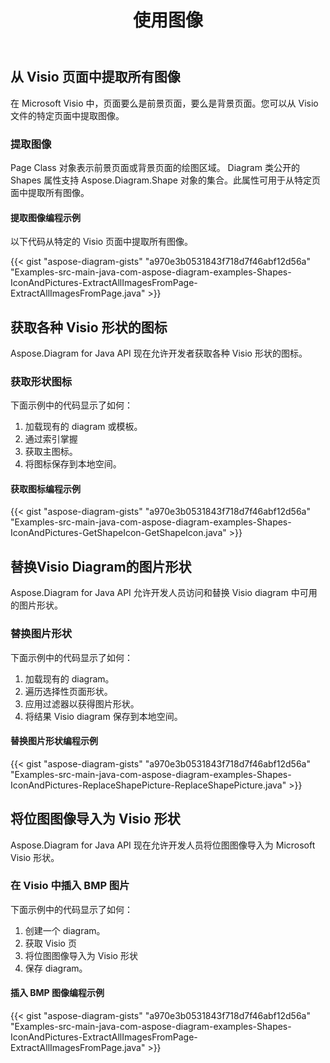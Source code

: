 ﻿---
title: 使用图像
type: docs
weight: 70
url: /zh/java/working-with-images/
---
## **从 Visio 页面中提取所有图像**
在 Microsoft Visio 中，页面要么是前景页面，要么是背景页面。您可以从 Visio 文件的特定页面中提取图像。
### **提取图像**
Page Class 对象表示前景页面或背景页面的绘图区域。 Diagram 类公开的 Shapes 属性支持 Aspose.Diagram.Shape 对象的集合。此属性可用于从特定页面中提取所有图像。
#### **提取图像编程示例**
以下代码从特定的 Visio 页面中提取所有图像。

{{< gist "aspose-diagram-gists" "a970e3b0531843f718d7f46abf12d56a" "Examples-src-main-java-com-aspose-diagram-examples-Shapes-IconAndPictures-ExtractAllImagesFromPage-ExtractAllImagesFromPage.java" >}}
## **获取各种 Visio 形状的图标**
Aspose.Diagram for Java API 现在允许开发者获取各种 Visio 形状的图标。
### **获取形状图标**
下面示例中的代码显示了如何：

1. 加载现有的 diagram 或模板。
1. 通过索引掌握
1. 获取主图标。
1. 将图标保存到本地空间。
#### **获取图标编程示例**
{{< gist "aspose-diagram-gists" "a970e3b0531843f718d7f46abf12d56a" "Examples-src-main-java-com-aspose-diagram-examples-Shapes-IconAndPictures-GetShapeIcon-GetShapeIcon.java" >}}
## **替换Visio Diagram的图片形状**
Aspose.Diagram for Java API 允许开发人员访问和替换 Visio diagram 中可用的图片形状。
### **替换图片形状**
下面示例中的代码显示了如何：

1. 加载现有的 diagram。
1. 遍历选择性页面形状。
1. 应用过滤器以获得图片形状。
1. 将结果 Visio diagram 保存到本地空间。
#### **替换图片形状编程示例**
{{< gist "aspose-diagram-gists" "a970e3b0531843f718d7f46abf12d56a" "Examples-src-main-java-com-aspose-diagram-examples-Shapes-IconAndPictures-ReplaceShapePicture-ReplaceShapePicture.java" >}}
## **将位图图像导入为 Visio 形状**
Aspose.Diagram for Java API 现在允许开发人员将位图图像导入为 Microsoft Visio 形状。
### **在 Visio 中插入 BMP 图片**
下面示例中的代码显示了如何：

1. 创建一个 diagram。
1. 获取 Visio 页
1. 将位图图像导入为 Visio 形状
1. 保存 diagram。
#### **插入 BMP 图像编程示例**
{{< gist "aspose-diagram-gists" "a970e3b0531843f718d7f46abf12d56a" "Examples-src-main-java-com-aspose-diagram-examples-Shapes-IconAndPictures-ExtractAllImagesFromPage-ExtractAllImagesFromPage.java" >}}
